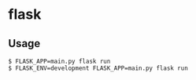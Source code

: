 # flask

## Usage

    $ FLASK_APP=main.py flask run
    $ FLASK_ENV=development FLASK_APP=main.py flask run
